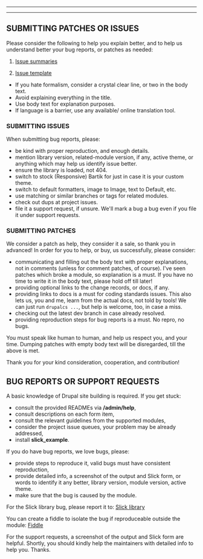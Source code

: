 ***
***

## <a name="contribution"></a>SUBMITTING PATCHES OR ISSUES
Please consider the following to help you explain better, and to help us
understand better your bug reports, or patches as needed:

1. [Issue summaries](https://www.drupal.org/issue-summaries)

2. [Issue template](https://www.drupal.org/node/1326662)

* If you hate formalism, consider a crystal clear line, or two in the body text.
* Avoid explaining everything in the title.
* Use body text for explanation purposes.
* If language is a barrier, use any available/ online translation tool.

### SUBMITTING ISSUES
When submitting bug reports, please:

* be kind with proper reproduction, and enough details.
* mention library version, related-module version, if any, active theme, or
  anything which may help us identify issue better.
* ensure the library is loaded, not 404.
* switch to stock (Responsive) Bartik for just in case it is your custom theme.
* switch to default formatters, image to Image, text to Default, etc.
* use matching or similar branches or tags for related modules.
* check out dups at project issues.
* file it a support request, if unsure. We'll mark a bug a bug even if you
  file it under support requests.

### SUBMITTING PATCHES
We consider a patch as help, they consider it a sale, so thank you in advanced!
In order for you to help, or buy, us successfully, please consider:

* communicating and filling out the body text with proper explanations, not in
  comments (unless for comment patches, of course).
  I've seen patches which broke a module, so explanation is a must.
  If you have no time to write it in the body text, please hold off till later!
* providing optional links to the change records, or docs, if any.
* providing links to docs is a must for coding standards issues.
  This also lets us, you and me, learn from the actual docs, not told by tools!
  We can just run `drupalcs ...`, but help is welcome, too, in case a miss.
* checking out the latest dev branch in case already resolved.
* providing reproduction steps for bug reports is a must. No repro, no bugs.

You must speak like human to human, and help us respect you, and your time.
Dumping patches with empty body text will be disregarded, till the above is met.

Thank you for your kind consideration, cooperation, and contribution!

## BUG REPORTS OR SUPPORT REQUESTS
A basic knowledge of Drupal site building is required. If you get stuck:

   * consult the provided READMEs via **/admin/help**,
   * consult descriptions on each form item,
   * consult the relevant guidelines from the supported modules,
   * consider the project issue queues, your problem may be already addressed,
   * install **slick_example**.

If you do have bug reports, we love bugs, please:

   * provide steps to reproduce it, valid bugs must have consistent
     reproduction,
   * provide detailed info, a screenshot of the output and Slick form, or words
     to identify it any better, library version, module version, active theme.
   * make sure that the bug is caused by the module.

For the Slick library bug, please report it to:
  [Slick library](https://github.com/kenwheeler/slick)

You can create a fiddle to isolate the bug if reproduceable outside the module:
  [Fiddle](http://jsfiddle.net/)

For the support requests, a screenshot of the output and Slick form are helpful.
Shortly, you should kindly help the maintainers with detailed info to help you.
Thanks.
